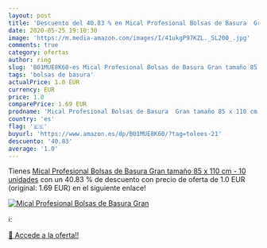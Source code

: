 ```yaml
---
layout: post
title: 'Descuento del 40.83 % en Mical Profesional Bolsas de Basura  Gran'
date: 2020-05-25 19:10:30
image: 'https://m.media-amazon.com/images/I/41ukgP97KZL._SL200_.jpg'
comments: true
category: ofertas
author: ring
slug: 'B01MUE8K60-es Mical Profesional Bolsas de Basura Gran tamaño 85 x 110 cm...'
tags: 'bolsas de basura'
actualPrice: 1.0 EUR
currency: EUR
price: 1.0
comparePrice: 1.69 EUR
prodname: 'Mical Profesional Bolsas de Basura  Gran tamaño 85 x 110 cm - 10 unidades'
country: 'es'
flag: '🇪🇸'
buyurl: 'https://www.amazon.es/dp/B01MUE8K60/?tag=tolees-21'
descuento: '40.83'
average: '1.0'
---
```


Tienes [Mical Profesional Bolsas de Basura  Gran tamaño 85 x 110 cm - 10 unidades](https://www.amazon.es/dp/B01MUE8K60/?tag=tolees-21) con un 40.83 % de descuento con precio de oferta de 1.0 EUR (original: 1.69 EUR) en el siguiente enlace!

[![Mical Profesional Bolsas de Basura  Gran](https://m.media-amazon.com/images/I/41ukgP97KZL._SL200_.jpg)](https://www.amazon.es/dp/B01MUE8K60/?tag=tolees-21)

ℹ️:


[🛒 Accede a la oferta!!](https://www.amazon.es/dp/B01MUE8K60/?tag=tolees-21)
